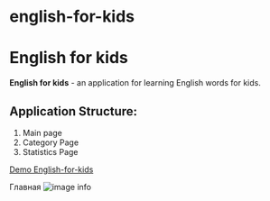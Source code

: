 # english-for-kids
 
# English for kids

**English for kids** - an application for learning English words for kids.

## Application Structure:
1. Main page
2. Category Page
3. Statistics Page


[Demo English-for-kids](https://Anzhela139.github.io/english-for-kids/)

Главная ![image info](https://Anzhela139.github.io/english-for-kids/assets/images/screenshot.png)
